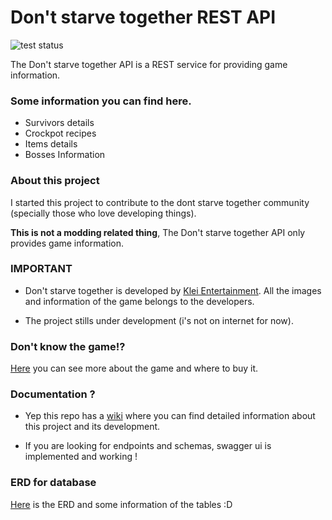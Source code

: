 # Don't starve together REST API


![test status](https://github.com/MauroMontan/dont-starve-together-REST-API/actions/workflows/tests.yml/badge.svg) 

The Don't starve together API is a REST service for providing game information.


### Some information you can find here.

- Survivors details
- Crockpot recipes
- Items details
- Bosses Information


### About this project 

I started this project to contribute to the dont starve together community (specially those who love developing things). 

**This is not a modding related thing**, The Don't starve together API only provides game information.


### IMPORTANT

- Don't starve together is developed by [Klei Entertainment](https://www.klei.com/). All the images and information of the game belongs to the developers.


- The project stills under development (i's not on internet for now).

### Don't know the game!?

[Here](https://www.klei.com/games/dont-starve-together) you can see more about the game and where to buy it. 


### Documentation ?

- Yep this repo has a [wiki](https://github.com/MauroMontan/dont-starve-together-REST-API/wiki) where you can find detailed information about this project and its development. 

- If you are looking for endpoints and schemas, swagger ui is implemented and working !

### ERD for database

[Here](https://dbdocs.io/mauroanastacio/dont-starve-together-db?schema=public&view=relationships&table=crockpot_recipe) is the ERD and some information of the tables :D




